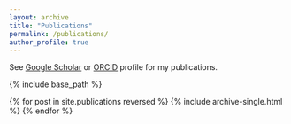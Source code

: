 ```yaml
---
layout: archive
title: "Publications"
permalink: /publications/
author_profile: true
---
```


  See <a href="https://scholar.google.se/citations?user=t3xciDsAAAAJ&hl=en">Google Scholar</a>
  or <a href="https://orcid.org/0000-0001-5341-1733">ORCID</a> profile for my publications.

{% include base_path %}

{% for post in site.publications reversed %}
  {% include archive-single.html %}
{% endfor %}
